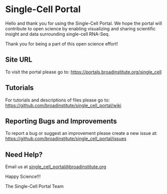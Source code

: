 # Single-Cell Portal

Hello and thank you for using the Single-Cell Portal. We hope the portal will contribute to open science by enabling visualizing and sharing scientific insight and data surrounding single-cell RNA-Seq.

Thank you for being a part of this open science effort!

## Site URL
To visit the portal please go to: https://portals.broadinstitute.org/single_cell

## Tutorials
For tutorials and descriptions of files please go to: https://github.com/broadinstitute/single_cell_portal/wiki

## Reporting Bugs and Improvements
To report a bug or suggest an improvement please create a new issue at: https://github.com/broadinstitute/single_cell_portal/issues

## Need Help?

Email us at single_cell_portal@broadinstitute.org

Happy Science!!!

The Single-Cell Portal Team
